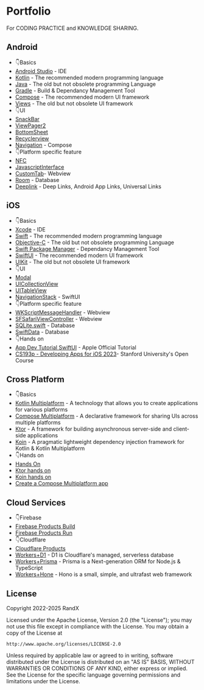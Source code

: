 # Portfolio

For CODING PRACTICE and KNOWLEDGE SHARING.

## Android

- 👇Basics
- [Android Studio](https://developer.android.com/studio) - IDE
- [Kotlin](https://kotlinlang.org/docs/getting-started.html) - The recommended modern programming language
- [Java](https://en.wikipedia.org/wiki/Java_(programming_language)) - The old but not obsolete programming Language
- [Gradle](https://gradle.org/) - Build & Dependancy Management Tool
- [Compose](https://developer.android.com/jetpack/compose) - The recommended modern UI framework
- [Views](https://developer.android.com/develop/ui/views/layout/declaring-layout) - The old but not obsolete UI framework
- 👇UI
- [SnackBar](/Android/SnackBar)
- [ViewPager2](/Android/ViewPager2)
- [BottomSheet](/Android/BottomSheet)
- [Recyclerview](/Android/RecyclerView)
- [Navigation](/Android/Navigation4Compose) - Compose
- 👇Platform specific feature
- [NFC](/Android/NFC)
- [JavascriptInterface](/Android/JavascriptInterface)
- [CustomTab](/Android/CustomTab)- Webview
- [Room](/Android/Room) - Database
- [Deeplink](/Android/Deeplink) - Deep Links, Android App Links, Universal Links

## iOS

- 👇Basics
- [Xcode](https://developer.apple.com/xcode/resources/) - IDE
- [Swift](https://www.swift.org/about/) - The recommended modern programming language
- [Objective-C](https://en.wikipedia.org/wiki/Objective-C) - The old but not obsolete programming Language
- [Swift Package Manager](https://github.com/swiftlang/swift-package-manager) - Dependancy Management Tool
- [SwiftUI](https://developer.apple.com/xcode/swiftui/) - The recommended modern UI framework
- [UIKit](https://developer.apple.com/documentation/uikit/) - The old but not obsolete UI framework
- 👇UI
- [Modal](/iOS/Modal)
- [UICollectionView](/iOS/UICollectionView)
- [UITableView](/iOS/UITableView)
- [NavigationStack](/iOS/NavigationStack) - SwiftUI
- 👇Platform specific feature
- [WKScriptMessageHandler](/iOS/WKScriptMessageHandler) - Webview
- [SFSafariViewController](/iOS/SFSafariViewController) - Webview
- [SQLite.swift](/iOS/SQLiteSwift) - Database
- [SwiftData](/iOS/SwiftD0ta) - Database
- 👇Hands on
- [App Dev Tutorial SwiftUI](/Public-Tutorials/AppDevTutorialSwiftUI) - Apple Official Tutorial
- [CS193p - Developing Apps for iOS 2023](/Public-Tutorials/StanfordCS193p2023)- Stanford University's Open Course

## Cross Platform

- 👇Basics
- [Kotlin Multiplatform](https://www.jetbrains.com/kotlin-multiplatform/) - A technology that allows you to create applications for various platforms
- [Compose Multiplatform](https://github.com/JetBrains/compose-multiplatform) - A declarative framework for sharing UIs across multiple platforms
- [Ktor](https://github.com/ktorio/ktor) - A framework for building asynchronous server-side and client-side applications
- [Koin](https://github.com/InsertKoinIO/koin) - A pragmatic lightweight dependency injection framework for Kotlin & Kotlin Multiplatform
- 👇Hands on
- [Hands On](/Kotlin-Multiplatform/Hands-On/)
- [Ktor hands on](/Kotlin-Multiplatform/Ktor/)
- [Koin hands on](/Kotlin-Multiplatform/Koin/)
- [Create a Compose Multiplatform app](/Public-Tutorials/KotlinMultiplatform)

## Cloud Services

- 👇Firebase
- [Firebase Products Build](https://firebase.google.com/products-build)
- [Firebase Products Run](https://firebase.google.com/products-run)
- 👇Cloudflare
- [Cloudflare Products](https://developers.cloudflare.com/products/)
- [Workers+D1](/Cloudflare/Workers-D1/) - D1 is Cloudflare's managed, serverless database
- [Workers+Prisma](/Cloudflare/Workers-Prisma/) - Prisma is a Next-generation ORM for Node.js & TypeScript
- [Workers+Hone](/Cloudflare/Workers-Hono/) - Hono is a small, simple, and ultrafast web framework

## License

Copyright 2022-2025 RandX

Licensed under the Apache License, Version 2.0 (the "License");
you may not use this file except in compliance with the License.
You may obtain a copy of the License at

    http://www.apache.org/licenses/LICENSE-2.0

Unless required by applicable law or agreed to in writing, software
distributed under the License is distributed on an "AS IS" BASIS,
WITHOUT WARRANTIES OR CONDITIONS OF ANY KIND, either express or implied.
See the License for the specific language governing permissions and
limitations under the License.
